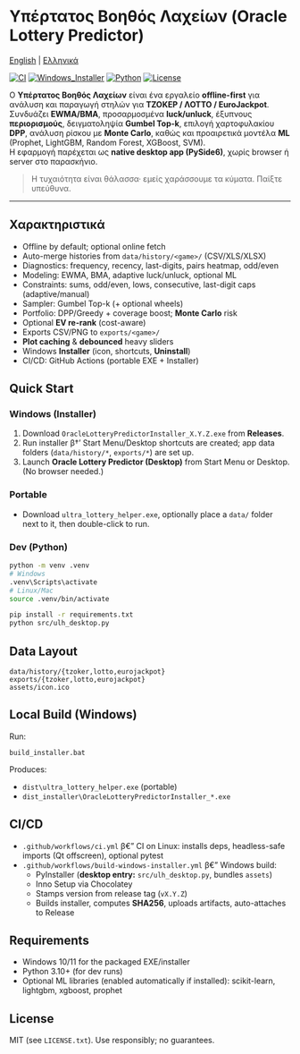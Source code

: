 # Υπέρτατος Βοηθός Λαχείων (Oracle Lottery Predictor)
[English](README.md) | [Ελληνικά](README.el.md)

[![CI](https://img.shields.io/badge/CI-passing-brightgreen)](#)
[![Windows_Installer](https://img.shields.io/badge/Windows-Installer-blue)](#)
[![Python](https://img.shields.io/badge/Python-3.10+-blue)](#)
[![License](https://img.shields.io/badge/License-MIT-yellow)](#)

Ο **Υπέρτατος Βοηθός Λαχείων** είναι ένα εργαλείο **offline-first** για ανάλυση και παραγωγή στηλών για **ΤΖΟΚΕΡ / ΛΟΤΤΟ / EuroJackpot**.  
Συνδυάζει **EWMA/BMA**, προσαρμοσμένα **luck/unluck**, έξυπνους **περιορισμούς**, δειγματοληψία **Gumbel Top-k**, επιλογή χαρτοφυλακίου **DPP**, ανάλυση ρίσκου με **Monte Carlo**, καθώς και προαιρετικά μοντέλα **ML** (Prophet, LightGBM, Random Forest, XGBoost, SVM).  
Η εφαρμογή παρέχεται ως **native desktop app (PySide6)**, χωρίς browser ή server στο παρασκήνιο.

> Η τυχαιότητα είναι θάλασσα· εμείς χαράσσουμε τα κύματα. Παίξτε υπεύθυνα.

---

## Χαρακτηριστικά

- Offline by default; optional online fetch
- Auto-merge histories from `data/history/<game>/` (CSV/XLS/XLSX)
- Diagnostics: frequency, recency, last-digits, pairs heatmap, odd/even
- Modeling: EWMA, BMA, adaptive luck/unluck, optional ML
- Constraints: sums, odd/even, lows, consecutive, last-digit caps (adaptive/manual)
- Sampler: Gumbel Top-k (+ optional wheels)
- Portfolio: DPP/Greedy + coverage boost; **Monte Carlo** risk
- Optional **EV re-rank** (cost-aware)
- Exports CSV/PNG to `exports/<game>/`
- **Plot caching** & **debounced** heavy sliders
- Windows **Installer** (icon, shortcuts, **Uninstall**)
- CI/CD: GitHub Actions (portable EXE + Installer)

## Quick Start
### Windows (Installer)
1. Download `OracleLotteryPredictorInstaller_X.Y.Z.exe` from **Releases**.
2. Run installer β†’ Start Menu/Desktop shortcuts are created; app data folders (`data/history/*`, `exports/*`) are set up.
3. Launch **Oracle Lottery Predictor (Desktop)** from Start Menu or Desktop. (No browser needed.)

### Portable
- Download `ultra_lottery_helper.exe`, optionally place a `data/` folder next to it, then double-click to run.

### Dev (Python)
```bash
python -m venv .venv
# Windows
.venv\Scripts\activate
# Linux/Mac
source .venv/bin/activate

pip install -r requirements.txt
python src/ulh_desktop.py
```

## Data Layout
```
data/history/{tzoker,lotto,eurojackpot}
exports/{tzoker,lotto,eurojackpot}
assets/icon.ico
```

## Local Build (Windows)
Run:
```
build_installer.bat
```
Produces:
- `dist\ultra_lottery_helper.exe` (portable)
- `dist_installer\OracleLotteryPredictorInstaller_*.exe`

## CI/CD
- `.github/workflows/ci.yml` β€” CI on Linux: installs deps, headless-safe imports (Qt offscreen), optional pytest
- `.github/workflows/build-windows-installer.yml` β€” Windows build:
  - PyInstaller (**desktop entry:** `src/ulh_desktop.py`, bundles `assets`)
  - Inno Setup via Chocolatey
  - Stamps version from release tag (`vX.Y.Z`)
  - Builds installer, computes **SHA256**, uploads artifacts, auto-attaches to Release

## Requirements
- Windows 10/11 for the packaged EXE/installer
- Python 3.10+ (for dev runs)
- Optional ML libraries (enabled automatically if installed): scikit-learn, lightgbm, xgboost, prophet

## License
MIT (see `LICENSE.txt`). Use responsibly; no guarantees.
